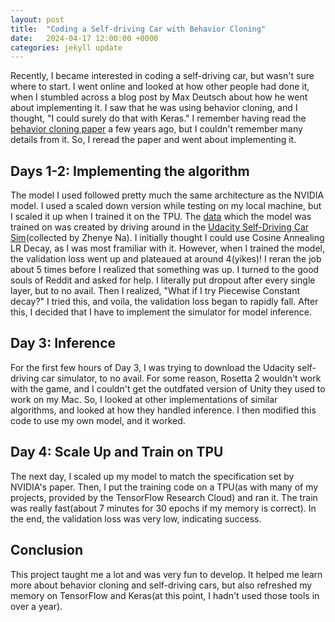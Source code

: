 ```yaml
---
layout: post
title:  "Coding a Self-driving Car with Behavior Cloning"
date:   2024-04-17 12:00:00 +0000
categories: jekyll update
---
```

Recently, I became interested in coding a self-driving car, but wasn't sure where to start. I went online and looked at how other people had done it, when I stumbled across a blog post by Max Deutsch about how he went about implementing it. I saw that he was using behavior cloning, and I thought, "I could surely do that with Keras." I remember having read the [behavior cloning paper](https://images.nvidia.com/content/tegra/automotive/images/2016/solutions/pdf/end-to-end-dl-using-px.pdf) a few years ago, but I couldn't remember many details from it. So, I reread the paper and went about implementing it.

## Days 1-2: Implementing the algorithm
The model I used followed pretty much the same architecture as the NVIDIA model. I used a scaled down version while testing on my local machine, but I scaled it up when I trained it on the TPU. The [data](https://www.kaggle.com/zaynena/selfdriving-car-simulator) which the model was trained on was created by driving around in the [Udacity Self-Driving Car Sim](https://github.com/udacity/self-driving-car-sim)(collected by Zhenye Na). I initially thought I could use Cosine Annealing LR Decay, as I was most framiliar with it. However, when I trained the model, the validation loss went up and plateaued at around 4(yikes)! I reran the job about 5 times before I realized that something was up. I turned to the good souls of Reddit and asked for help. I literally put dropout after every single layer, but to no avail. Then I realized, "What if I try Piecewise Constant decay?" I tried this, and voila, the validation loss began to rapidly fall. After this, I decided that I have to implement the simulator for model inference.

## Day 3: Inference
For the first few hours of Day 3, I was trying to download the Udacity self-driving car simulator, to no avail. For some reason, Rosetta 2 wouldn't work with the game, and I couldn't get the outdfated version of Unity they used to work on my Mac. So, I looked at other implementations of similar algorithms, and looked at how they handled inference. I then modified this code to use my own model, and it worked.

## Day 4: Scale Up and Train on TPU
The next day, I scaled up my model to match the specification set by NVIDIA's paper. Then, I put the training code on a TPU(as with many of my projects, provided by the TensorFlow Research Cloud) and ran it. The train was really fast(about 7 minutes for 30 epochs if my memory is correct). In the end, the validation loss was very low, indicating success.

## Conclusion
This project taught me a lot and was very fun to develop. It helped me learn more about behavior cloning and self-driving cars, but also refreshed my memory on TensorFlow and Keras(at this point, I hadn't used those tools in over a year).